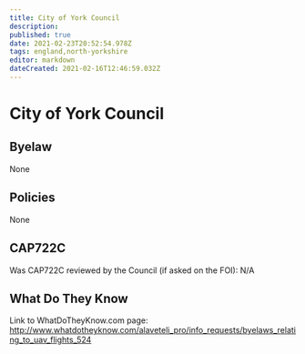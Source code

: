 ```yaml
---
title: City of York Council
description: 
published: true
date: 2021-02-23T20:52:54.978Z
tags: england,north-yorkshire
editor: markdown
dateCreated: 2021-02-16T12:46:59.032Z
---
```


# City of York Council

## Byelaw
None

## Policies
None

## CAP722C

Was CAP722C reviewed by the Council (if asked on the FOI): N/A

## What Do They Know

Link to WhatDoTheyKnow.com page:
http://www.whatdotheyknow.com/alaveteli_pro/info_requests/byelaws_relating_to_uav_flights_524

